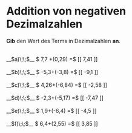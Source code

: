 <!--
version:  0.0.1

language: de

@style
main > *:not(:last-child) {
  margin-bottom: 3rem;
}

input {
    text-align: center;
}

.flex-container {
    display: flex;
    flex-wrap: wrap;
    align-items: stretch;
    gap: 20px;
}

.flex-child {
    flex: 1;
    min-width: 350px;
    margin-right: 20px;
}

@media (max-width: 400px) {
    .flex-child {
        flex: 100%;
        margin-right: 0;
    }
}
@end

formula: \carry   \textcolor{red}{\scriptsize #1}
formula: \digit   \rlap{\carry{#1}}\phantom{#2}#2
formula: \permil  \text{‰}

import: https://raw.githubusercontent.com/LiaTemplates/Tikz-Jax/main/README.md

script: https://cdn.jsdelivr.net/gh/LiaTemplates/Tikz-Jax@main/dist/index.js


tags: Addition, Negative Zahlen, Dezimalzahlen, leicht, niedrig, Angeben

comment: Addiere negative Dezimalzahlen im Kopf.

author: Martin Lommatzsch

-->




# Addition von negativen Dezimalzahlen

**Gib** den Wert des Terms in Dezimalzahlen **an**.

<section class="flex-container">

<div class="flex-child">
<br>
__$a)\;\;$__ $ 7,7 +(0,29) =$ [[  7,41  ]]
<br>
</div> 
<div class="flex-child">
<br>
__$b)\;\;$__ $ -5,3+(-3,8) =$ [[  -9,1  ]]
<br>
</div> 
<div class="flex-child">
<br>
__$c)\;\;$__ $ 4,26+(-6,84) =$ [[  -2,58  ]]
<br>
</div> 
<div class="flex-child">
<br>
__$d)\;\;$__ $ -2,3+(-5,17) =$ [[  -7,47  ]]
<br>
</div> 
<div class="flex-child">
<br>
__$e)\;\;$__ $ 1,9+(-6,4) =$ [[  -4,5  ]]
<br>
</div> 
<div class="flex-child">
<br>
__$f)\;\;$__ $ 6,4+(2,55) =$ [[  3,85  ]]
<br>
</div> 
</section>
<br>
<br>
<br>
<br>

